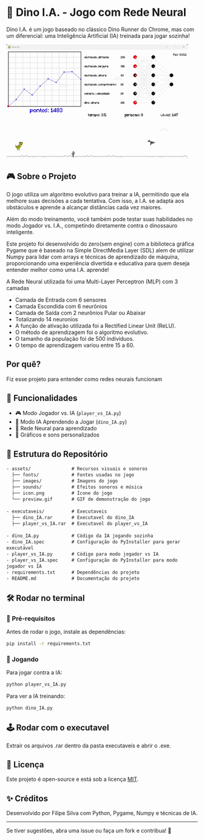 # 🦖 Dino I.A. - Jogo com Rede Neural  

Dino I.A. é um jogo baseado no clássico Dino Runner do Chrome, mas com um diferencial: uma Inteligência Artificial (IA) treinada para jogar sozinha!

![Preview do Jogo](assets/preview.gif)

## 🎮 Sobre o Projeto

O jogo utiliza um algoritmo evolutivo para treinar a IA, permitindo que ela melhore suas decisões a cada tentativa. Com isso, a I.A. se adapta aos obstáculos e aprende a alcançar distâncias cada vez maiores.

Além do modo treinamento, você também pode testar suas habilidades no modo Jogador vs. I.A., competindo diretamente contra o dinossauro inteligente.

Este projeto foi desenvolvido do zero(sem engine) com a biblioteca gráfica Pygame que é baseado na Simple DirectMedia Layer (SDL) alem de utilizar Numpy para lidar com arrays e técnicas de aprendizado de máquina, proporcionando uma experiência divertida e educativa para quem deseja entender melhor como uma I.A. aprende!

  A Rede Neural utilizada foi uma Multi-Layer Perceptron (MLP) com 3 camadas

  - Camada de Entrada com 6 sensores
  - Camada Escondida com 6 neurônios
  - Camada de Saída com 2 neurônios Pular ou Abaixar
  - Totalizando 14 neuronios
  - A função de ativação utilizada foi a Rectified Linear Unit (ReLU).
  - O método de aprendizagem foi o algoritmo evolutivo.
  - O tamanho da população foi de 500 indivíduos.
  - O tempo de aprendizagem variou entre 15 a 60.

## Por quê?

Fiz esse projeto para entender como redes neurais funcionam

## 🚀 Funcionalidades  
- 🎮 Modo Jogador vs. IA (`player_vs_IA.py`)  
- 🤖 Modo IA Aprendendo a Jogar (`dino_IA.py`)  
- 🧠 Rede Neural para aprendizado  
- 🎨 Gráficos e sons personalizados  

## 📂 Estrutura do Repositório  

```
- assets/               # Recursos visuais e sonoros
  ├── fonts/            # Fontes usadas no jogo
  ├── images/           # Imagens do jogo
  ├── sounds/           # Efeitos sonoros e música
  ├── icon.png          # Ícone do jogo
  └── preview.gif       # GIF de demonstração do jogo

- executaveis/          # Executaveis
  ├── dino_IA.rar       # Executavel do dino_IA
  ├── player_vs_IA.rar  # Executavel do player_vs_IA

- dino_IA.py            # Código da IA jogando sozinha
- dino_IA.spec          # Configuração do PyInstaller para gerar executável
- player_vs_IA.py       # Código para modo jogador vs IA
- player_vs_IA.spec     # Configuração do PyInstaller para modo jogador vs IA
- requirements.txt      # Dependências do projeto
- README.md             # Documentação do projeto
```

## 🛠️ Rodar no terminal

### 🔧 Pré-requisitos  
Antes de rodar o jogo, instale as dependências:  

```bash
pip install -r requirements.txt
```

### 🎢 Jogando  

Para jogar contra a IA:  

```bash
python player_vs_IA.py
```

Para ver a IA treinando:  

```bash
python dino_IA.py
```

## 🕹️ Rodar com o executavel

Extrair os arquivos .rar dentro da pasta executaveis e abrir o .exe.

## 🐝 Licença  

Este projeto é open-source e está sob a licença [MIT](LICENSE).  

## ✨ Créditos  

Desenvolvido por Filipe Silva com Python, Pygame, Numpy e técnicas de IA.  

---
Se tiver sugestões, abra uma issue ou faça um fork e contribua! 🚀  

